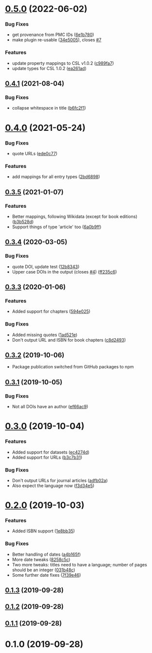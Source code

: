 # [0.5.0](https://github.com/citation-js/plugin-quickstatements/compare/v0.4.1...v0.5.0) (2022-06-02)


### Bug Fixes

* get provenance from PMC IDs ([6e1b780](https://github.com/citation-js/plugin-quickstatements/commit/6e1b7809660b0748580aea3f9b65fd4b82aa462f))
* make plugin re-usable ([34e5005](https://github.com/citation-js/plugin-quickstatements/commit/34e5005e4a11e6039d107c8851b93b686b221c87)), closes [#7](https://github.com/citation-js/plugin-quickstatements/issues/7)


### Features

* update property mappings to CSL v1.0.2 ([c989fa7](https://github.com/citation-js/plugin-quickstatements/commit/c989fa769af300a48598ef7d5d0cfb6e382eb631))
* update types for CSL 1.0.2 ([ea261ad](https://github.com/citation-js/plugin-quickstatements/commit/ea261ad5330725287d650a6bc7bf2e0d9ac47b6d))



## [0.4.1](https://github.com/citation-js/plugin-quickstatements/compare/v0.4.0...v0.4.1) (2021-08-04)


### Bug Fixes

* collapse whitespace in title ([b6fc2f1](https://github.com/citation-js/plugin-quickstatements/commit/b6fc2f112f7ae3385c836dd77b160abb3ea8e5e8))



# [0.4.0](https://github.com/citation-js/plugin-quickstatements/compare/v0.3.5...v0.4.0) (2021-05-24)


### Bug Fixes

* quote URLs ([ede0c77](https://github.com/citation-js/plugin-quickstatements/commit/ede0c77a5a5beb8222b74fe7413494965a03a11f))


### Features

* add mappings for all entry types ([2bd6898](https://github.com/citation-js/plugin-quickstatements/commit/2bd689829aac6e07ff57ce0b33d4f786d242e79c))



## [0.3.5](https://github.com/citation-js/plugin-quickstatements/compare/v0.3.4...v0.3.5) (2021-01-07)


### Features

* Better mappings, following Wikidata (except for book editions) ([b3b528d](https://github.com/citation-js/plugin-quickstatements/commit/b3b528dff8a267c69d1733ef9c53208ee3ea2630))
* Support things of type 'article' too ([6a0b9ff](https://github.com/citation-js/plugin-quickstatements/commit/6a0b9ff3aaba638fb2f395d7a1254442e06edda4))



## [0.3.4](https://github.com/citation-js/plugin-quickstatements/compare/v0.3.3...v0.3.4) (2020-03-05)


### Bug Fixes

* quote DOI, update test ([12b8343](https://github.com/citation-js/plugin-quickstatements/commit/12b834393b9e99f724235d7a092778db2f60eb1a))
* Upper case DOIs in the output (closes [#4](https://github.com/citation-js/plugin-quickstatements/issues/4)) ([ff235c6](https://github.com/citation-js/plugin-quickstatements/commit/ff235c6e101a968e4fd74ab3457ce28ece389038))



## [0.3.3](https://github.com/citation-js/plugin-quickstatements/compare/v0.3.2...v0.3.3) (2020-01-06)


### Features

* Added support for chapters ([594e025](https://github.com/citation-js/plugin-quickstatements/commit/594e02576edebb0d9e12c9495395c65bea5208c9))


### Bug Fixes

* Added missing quotes ([1ad521e](https://github.com/citation-js/plugin-quickstatements/commit/1ad521e765044d4b193219bc94bd58bf73d9715d))
* Don't output URL and ISBN for book chapters ([c8d2493](https://github.com/citation-js/plugin-quickstatements/commit/c8d24938a1bd90ecf3d3515a2daecfb20371b75f))



## [0.3.2](https://github.com/citation-js/plugin-quickstatements/compare/v0.3.1...v0.3.2) (2019-10-06)


* Package publication switched from GitHub packages to npm



## [0.3.1](https://github.com/citation-js/plugin-quickstatements/compare/v0.3.0...v0.3.1) (2019-10-05)


### Bug Fixes

* Not all DOIs have an author ([ef66ac9](https://github.com/citation-js/plugin-quickstatements/commit/ef66ac934573845cd94f88687940b829c509b6e7))



# [0.3.0](https://github.com/citation-js/plugin-quickstatements/compare/v0.2.0...v0.3.0) (2019-10-04)


### Features

* Added support for datasets ([ec4274d](https://github.com/citation-js/plugin-quickstatements/commit/ec4274d2e6dbc326019f0c18fe3dd62b6a22a30f))
* Added support for URLs ([b3c7b31](https://github.com/citation-js/plugin-quickstatements/commit/b3c7b311af071dbdb7d75df3157028f32e9dab1e))


### Bug Fixes

* Don't output URLs for journal articles ([adfb02a](https://github.com/citation-js/plugin-quickstatements/commit/adfb02a2da7cf04c11a5323a0e39d59119541f36))
* Also expect the language now ([f3d34e5](https://github.com/citation-js/plugin-quickstatements/commit/f3d34e583dafe68e4e1166abed3c81780b167239))



# [0.2.0](https://github.com/citation-js/plugin-quickstatements/compare/v0.1.3...v0.2.0) (2019-10-03)


### Features

* Added ISBN support ([1e8bb35](https://github.com/citation-js/plugin-quickstatements/commit/1e8bb3597dcf4d50234cd73962d6c7b8c3275cb9))


### Bug Fixes

* Better handling of dates ([a4b165f](https://github.com/citation-js/plugin-quickstatements/commit/a4b165f9c791bf8900970def762c12e465ccbb15))
* More date tweaks ([8258c5c](https://github.com/citation-js/plugin-quickstatements/commit/8258c5c0820b3d263b6117cd8572961b34ac509f))
* Two more tweaks: titles need to have a language; number of pages should be an integer ([031b48c](https://github.com/citation-js/plugin-quickstatements/commit/031b48c2dc96206283d399c901918dc8d323d54c))
* Some further date fixes ([7f39e46](https://github.com/citation-js/plugin-quickstatements/commit/7f39e467e11a717a58a80b64361d6db84adf741f))



## [0.1.3](https://github.com/citation-js/plugin-quickstatements/compare/v0.1.2...v0.1.3) (2019-09-28)



## [0.1.2](https://github.com/citation-js/plugin-quickstatements/compare/v0.1.1...v0.1.2) (2019-09-28)



## [0.1.1](https://github.com/citation-js/plugin-quickstatements/compare/v0.1.0...v0.1.1) (2019-09-28)



# 0.1.0 (2019-09-28)

